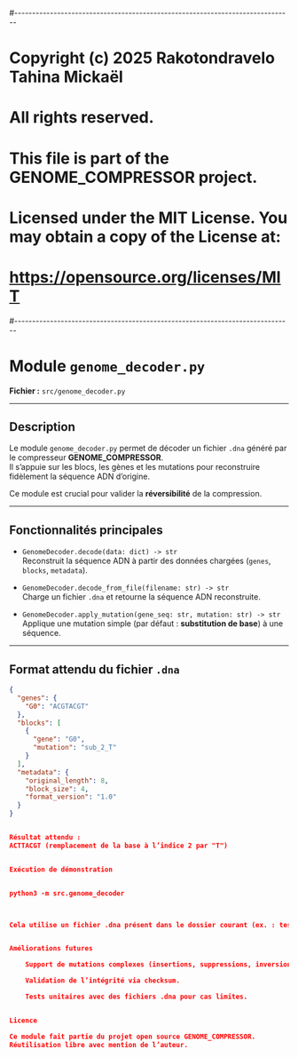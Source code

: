 #------------------------------------------------------------------------------

# Copyright (c) 2025 Rakotondravelo Tahina Mickaël
# All rights reserved.
#
# This file is part of the GENOME_COMPRESSOR project.
#
# Licensed under the MIT License. You may obtain a copy of the License at:
# https://opensource.org/licenses/MIT
#------------------------------------------------------------------------------

# Module `genome_decoder.py`

**Fichier :** `src/genome_decoder.py`

---

## Description

Le module `genome_decoder.py` permet de décoder un fichier `.dna` généré par le compresseur **GENOME_COMPRESSOR**.  
Il s’appuie sur les blocs, les gènes et les mutations pour reconstruire fidèlement la séquence ADN d’origine.

Ce module est crucial pour valider la **réversibilité** de la compression.

---

## Fonctionnalités principales

- `GenomeDecoder.decode(data: dict) -> str`  
  Reconstruit la séquence ADN à partir des données chargées (`genes`, `blocks`, `metadata`).

- `GenomeDecoder.decode_from_file(filename: str) -> str`  
  Charge un fichier `.dna` et retourne la séquence ADN reconstruite.

- `GenomeDecoder.apply_mutation(gene_seq: str, mutation: str) -> str`  
  Applique une mutation simple (par défaut : **substitution de base**) à une séquence.

---

## Format attendu du fichier `.dna`

```json
{
  "genes": {
    "G0": "ACGTACGT"
  },
  "blocks": [
    {
      "gene": "G0",
      "mutation": "sub_2_T"
    }
  ],
  "metadata": {
    "original_length": 8,
    "block_size": 4,
    "format_version": "1.0"
  }
}


Résultat attendu :
ACTTACGT (remplacement de la base à l’indice 2 par "T")


Exécution de démonstration


python3 -m src.genome_decoder



Cela utilise un fichier .dna présent dans le dossier courant (ex. : test_output.dna) et affiche la séquence reconstruite.


Améliorations futures

    Support de mutations complexes (insertions, suppressions, inversions).

    Validation de l’intégrité via checksum.

    Tests unitaires avec des fichiers .dna pour cas limites.


Licence

Ce module fait partie du projet open source GENOME_COMPRESSOR.
Réutilisation libre avec mention de l’auteur.